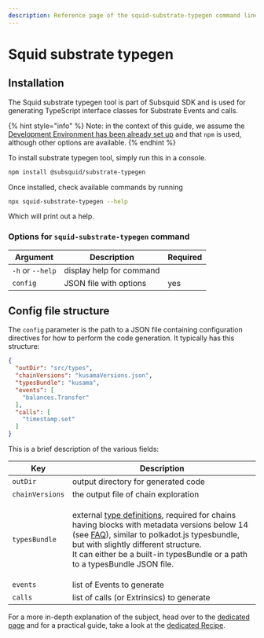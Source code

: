 ```yaml
---
description: Reference page of the squid-substrate-typegen command line tool
---
```


# Squid substrate typegen

## Installation

The Squid substrate typegen tool is part of Subsquid SDK and is used for generating TypeScript interface classes for Substrate Events and calls.

{% hint style="info" %}
Note: in the context of this guide, we assume the [Development Environment has been already set up](../tutorial/development-environment-set-up.md) and that `npm` is used, although other options are available.
{% endhint %}

To install substrate typegen tool, simply run this in a console.&#x20;

```bash
npm install @subsquid/substrate-typegen
```

Once installed, check available commands by running&#x20;

```bash
npx squid-substrate-typegen --help
```

Which will print out a help.

### Options for `squid-substrate-typegen` command

| Argument         | Description              | Required |
| ---------------- | ------------------------ | -------- |
| `-h` or `--help` | display help for command |          |
| `config`         | JSON file with options   | yes      |

## Config file structure

The `config` parameter is the path to a JSON file containing configuration directives for how to perform the code generation. It typically has this structure:

```json
{
  "outDir": "src/types", 
  "chainVersions": "kusamaVersions.json", 
  "typesBundle": "kusama",
  "events": [ 
    "balances.Transfer"
  ],
  "calls": [ 
    "timestamp.set"
  ]
}
```

This is a brief description of the various fields:

| Key             | Description                                                                                                                                                                                                                                                                                                                                                                                                    |
| --------------- | -------------------------------------------------------------------------------------------------------------------------------------------------------------------------------------------------------------------------------------------------------------------------------------------------------------------------------------------------------------------------------------------------------------- |
| `outDir`        | output directory for generated code                                                                                                                                                                                                                                                                                                                                                                            |
| `chainVersions` | the output file of chain exploration                                                                                                                                                                                                                                                                                                                                                                           |
| `typesBundle`   | <p>external <a href="https://polkadot.js.org/docs/api/start/types.extend">type definitions</a>, required for chains having blocks with metadata versions below 14 (see <a href="../faq/where-do-i-get-a-type-bundle-for-my-chain.md">FAQ</a>), similar to polkadot.js typesbundle, but with slightly different structure.<br>It can either be a built-in typesBundle or a path to a typesBundle JSON file.</p> |
| `events`        | list of Events to generate                                                                                                                                                                                                                                                                                                                                                                                     |
| `calls`         | list of calls (or Extrinsics) to generate                                                                                                                                                                                                                                                                                                                                                                      |

For a more in-depth explanation of the subject, head over to the [dedicated page](../key-concepts/typegen.md) and for a practical guide, take a look at the [dedicated Recipe](../recipes/running-a-squid/generate-typescript-definitions.md).&#x20;
